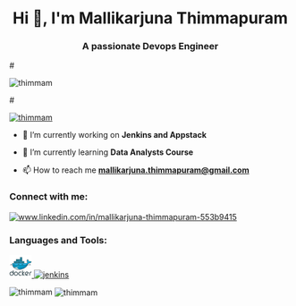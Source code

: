 <h1 align="center">Hi 👋, I'm Mallikarjuna Thimmapuram</h1>
<h3 align="center">A passionate Devops Engineer</h3>

#<p align="left"> <img src="https://komarev.com/ghpvc/?username=thimmam&label=Profile%20views&color=0e75b6&style=flat" alt="thimmam" /> </p>#

<p align="left"> <a href="https://github.com/ryo-ma/github-profile-trophy"><img src="https://github-profile-trophy.vercel.app/?username=thimmam" alt="thimmam" /></a> </p>

- 🔭 I’m currently working on **Jenkins and Appstack**

- 🌱 I’m currently learning **Data Analysts Course**

- 📫 How to reach me **mallikarjuna.thimmapuram@gmail.com**

<h3 align="left">Connect with me:</h3>
<p align="left">
<a href="https://linkedin.com/in/www.linkedin.com/in/mallikarjuna-thimmapuram-553b9415" target="blank"><img align="center" src="https://raw.githubusercontent.com/rahuldkjain/github-profile-readme-generator/master/src/images/icons/Social/linked-in-alt.svg" alt="www.linkedin.com/in/mallikarjuna-thimmapuram-553b9415" height="30" width="40" /></a>
</p>

<h3 align="left">Languages and Tools:</h3>
<p align="left"> <a href="https://www.docker.com/" target="_blank" rel="noreferrer"> <img src="https://raw.githubusercontent.com/devicons/devicon/master/icons/docker/docker-original-wordmark.svg" alt="docker" width="40" height="40"/> </a> <a href="https://www.jenkins.io" target="_blank" rel="noreferrer"> <img src="https://www.vectorlogo.zone/logos/jenkins/jenkins-icon.svg" alt="jenkins" width="40" height="40"/> </a> </p>

<p><img align="left" src="https://github-readme-stats.vercel.app/api/top-langs?username=thimmam&show_icons=true&locale=en&layout=compact" alt="thimmam" /></p>

<p>&nbsp;<img align="center" src="https://github-readme-stats.vercel.app/api?username=thimmam&show_icons=true&locale=en" alt="thimmam" /></p>
